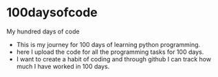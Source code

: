 # 100daysofcode
My hundred days of code

- This is my journey for 100 days of learning python programming.
- here I upload the code for all the programming tasks for 100 days.
- I want to create a habit of coding and through github I can track how much I have worked in 100 days.
